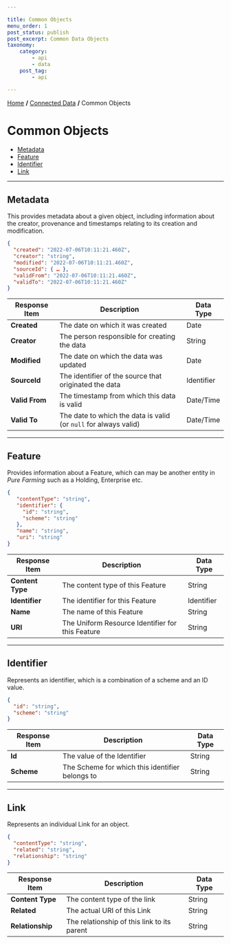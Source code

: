 ```yaml
---

title: Common Objects
menu_order: 1
post_status: publish
post_excerpt: Common Data Objects
taxonomy:
    category:
        - api
        - data
    post_tag:
        - api

---
```


[Home](https://developer.purefarming.com) **/** [Connected Data](../connected-data.md) **/** Common Objects

# Common Objects

- [Metadata](#metadata)
- [Feature](#feature)
- [Identifier](#identifier)
- [Link](#link)

---

## Metadata

This provides metadata about a given object, including information about the creator, provenance and timestamps relating to its creation and modification.

```json
{ 
  "created": "2022-07-06T10:11:21.460Z", 
  "creator": "string", 
  "modified": "2022-07-06T10:11:21.460Z", 
  "sourceId": { … }, 
  "validFrom": "2022-07-06T10:11:21.460Z", 
  "validTo": "2022-07-06T10:11:21.460Z" 
} 
```

| Response Item | Description | Data Type |
| ------------- | ----------- | --------- |
| **Created** | The date on which it was created | Date |
| **Creator** | The person responsible for creating the data | String |
| **Modified** | The date on which the data was updated | Date |
| **SourceId** | The identifier of the source that originated the data | Identifier |
| **Valid From** | The timestamp from which this data is valid | Date/Time |
| **Valid To** | The date to which the data is valid (or `null` for always valid) | Date/Time |

---

## Feature

Provides information about a Feature, which can may be another entity in *Pure Farming* such as a Holding, Enterprise etc.

```json
{ 
   "contentType": "string", 
   "identifier": { 
     "id": "string", 
     "scheme": "string" 
   }, 
   "name": "string", 
   "uri": "string" 
} 
```

| Response Item | Description | Data Type |
| ------------- | ----------- | --------- |
| **Content Type** | The content type of this Feature | String |
| **Identifier** | The identifier for this Feature | Identifier |
| **Name** | The name of this Feature | String |
| **URI** | The Uniform Resource Identifier for this Feature | String |

---

## Identifier

Represents an identifier, which is a combination of a scheme and an ID value.

```json
{ 
  "id": "string", 
  "scheme": "string" 
} 
```

| Response Item | Description | Data Type |
| ------------- | ----------- | --------- |
| **Id** | The value of the Identifier | String |
| **Scheme** | The Scheme for which this identifier belongs to | String |

---

## Link

Represents an individual Link for an object.

```json
{ 
  "contentType": "string", 
  "related": "string", 
  "relationship": "string" 
} 
```

| Response Item | Description | Data Type |
| ------------- | ----------- | --------- |
| **Content Type** | The content type of the link | String |
| **Related** | The actual URI of this Link | String |
| **Relationship** | The relationship of this link to its parent | String |
